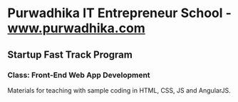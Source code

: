 # Purwadhika IT Entrepreneur School - www.purwadhika.com
## Startup Fast Track Program
### Class: Front-End Web App Development
Materials for teaching with sample coding in HTML, CSS, JS and AngularJS.
